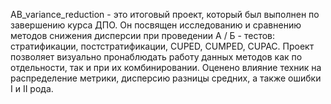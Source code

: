 AB_variance_reduction - это итоговый проект, который был выполнен по завершению курса ДПО. Он посвящен исследованию и сравнению методов снижения дисперсии при проведении А / Б - тестов: стратификации, постстратификации, CUPED, CUMPED, CUPAC. Проект позволяет визуально пронаблюдать работу данных методов как по отдельности, так и при их комбинировании. Оценено влияние техник на распределение метрики, дисперсию разницы средних, а также ошибки I и II рода.
